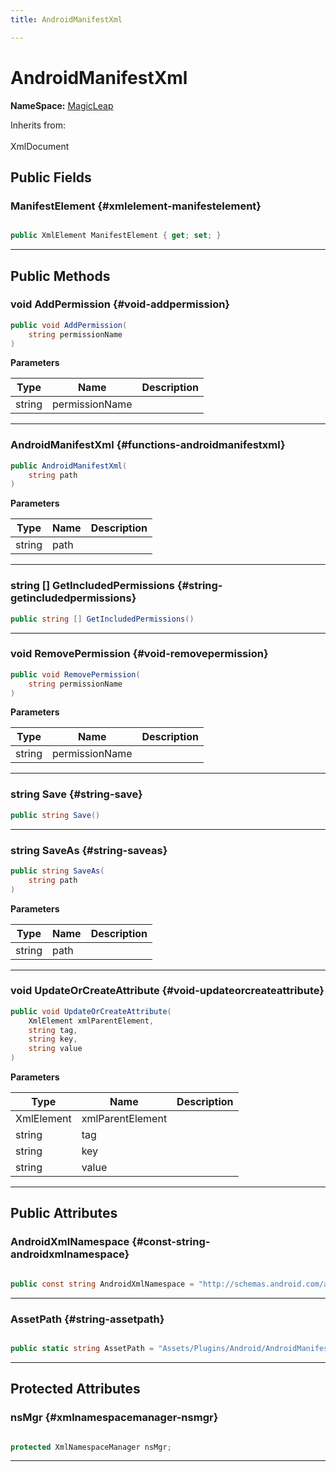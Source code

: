 ```yaml
---
title: AndroidManifestXml

---
```


# AndroidManifestXml



**NameSpace:** 
[MagicLeap](/versioned_docs/version-31-Aug-2023/unity-api/api/UnityEditor.XR.MagicLeap/UnityEditor.XR.MagicLeap.md) 





Inherits from: <br></br>XmlDocument




## Public Fields

### ManifestElement {#xmlelement-manifestelement}

```csharp

public XmlElement ManifestElement { get; set; }

```






-----------

## Public Methods

### void AddPermission {#void-addpermission}

```csharp
public void AddPermission(
    string permissionName
)
```


**Parameters**

| Type | Name  | Description  | 
|--|--|--|
| string |permissionName||






-----------

###  AndroidManifestXml {#functions-androidmanifestxml}

```csharp
public AndroidManifestXml(
    string path
)
```


**Parameters**

| Type | Name  | Description  | 
|--|--|--|
| string |path||






-----------

### string [] GetIncludedPermissions {#string-getincludedpermissions}

```csharp
public string [] GetIncludedPermissions()
```






-----------

### void RemovePermission {#void-removepermission}

```csharp
public void RemovePermission(
    string permissionName
)
```


**Parameters**

| Type | Name  | Description  | 
|--|--|--|
| string |permissionName||






-----------

### string Save {#string-save}

```csharp
public string Save()
```






-----------

### string SaveAs {#string-saveas}

```csharp
public string SaveAs(
    string path
)
```


**Parameters**

| Type | Name  | Description  | 
|--|--|--|
| string |path||






-----------

### void UpdateOrCreateAttribute {#void-updateorcreateattribute}

```csharp
public void UpdateOrCreateAttribute(
    XmlElement xmlParentElement,
    string tag,
    string key,
    string value
)
```


**Parameters**

| Type | Name  | Description  | 
|--|--|--|
| XmlElement |xmlParentElement||
| string |tag||
| string |key||
| string |value||






-----------

## Public Attributes

### AndroidXmlNamespace {#const-string-androidxmlnamespace}

```csharp

public const string AndroidXmlNamespace = "http://schemas.android.com/apk/res/android";

```






-----------

### AssetPath {#string-assetpath}

```csharp

public static string AssetPath = "Assets/Plugins/Android/AndroidManifest.xml";

```






-----------

## Protected Attributes

### nsMgr {#xmlnamespacemanager-nsmgr}

```csharp

protected XmlNamespaceManager nsMgr;

```






-----------


